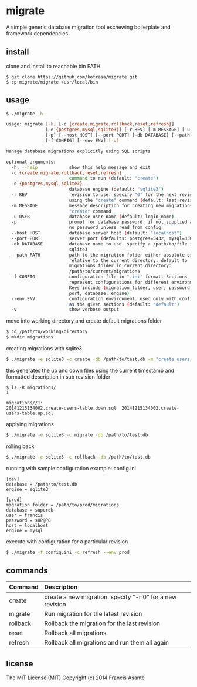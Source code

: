 # migrate

A simple generic database migration tool eschewing boilerplate and framework dependencies


## install
clone and install to reachable bin PATH
```
$ git clone https://github.com/kofrasa/migrate.git
$ cp migrate/migrate /usr/local/bin
```


## usage
```sh
$ ./migrate -h

usage: migrate [-h] [-c {create,migrate,rollback,reset,refresh}]
               [-e {postgres,mysql,sqlite3}] [-r REV] [-m MESSAGE] [-u USER]
               [-p] [--host HOST] [--port PORT] [-db DATABASE] [--path PATH]
               [-f CONFIG] [--env ENV] [-v]

Manage database migrations explicitly using SQL scripts

optional arguments:
  -h, --help            show this help message and exit
  -c {create,migrate,rollback,reset,refresh}
                        command to run (default: "create")
  -e {postgres,mysql,sqlite3}
                        database engine (default: "sqlite3")
  -r REV                revision to use. specify "0" for the next revision if
                        using the "create" command (default: last revision)
  -m MESSAGE            message description for creating new migrations with
                        "create" command
  -u USER               database user name (default: login_name)
  -p                    prompt for database password. if not supplied assumes
                        no password unless read from config
  --host HOST           database server host (default: "localhost")
  --port PORT           server port (defaults: postgres=5432, mysql=3306)
  -db DATABASE          database name to use. specify a /path/to/file if using
                        sqlite3
  --path PATH           path to the migration folder either absolute or
                        relative to the current directory. default to
                        migrations folder in current directory:
                        /path/to/current/migrations
  -f CONFIG             configuration file in ".ini" format. Sections
                        represent configurations for different environments.
                        Keys include (migration_folder, user, password, host,
                        port, database, engine)
  --env ENV             configuration environment. used only with config file
                        as the given sections (default: "default")
  -v                    show verbose output
```

move into working directory and create default migrations folder
```sh
$ cd /path/to/working/directory
$ mkdir migrations
```
creating migrations with sqlite3
```sh
$ ./migrate -e sqlite3 -c create -db /path/to/test.db -m "create users table"
```
this generates the up and down files using the current timestamp and formatted description in sub revision folder
```
$ ls -R migrations/
1

migrations//1:
20141215134002.create-users-table.down.sql	20141215134002.create-users-table.up.sql
```

applying migrations
```sh
$ ./migrate -e sqlite3 -c migrate -db /path/to/test.db
```

rolling back
```sh
$ ./migrate -e sqlite3 -c rollback -db /path/to/test.db
```

running with sample configuration example: config.ini
```
[dev]
database = /path/to/test.db
engine = sqlite3

[prod]
migration_folder = /path/to/prod/migrations
database = superdb
user = francis
password = sUP@^8
host = localhost
engine = mysql
```

execute with configuration for a particular revision
```sh
$ ./migrate -f config.ini -c refresh --env prod
```

## commands
| Command  | Description  |
| :--------| :----------- |
| create   | create a new migration. specify "-r 0" for a new revision |
| migrate  | Run migration for the latest revision  |
| rollback | Rollback the migration for the last revision |
| reset    | Rollback all migrations |
| refresh  | Rollback all migrations and run them all again |


## license
The MIT License (MIT) Copyright (c) 2014 Francis Asante

